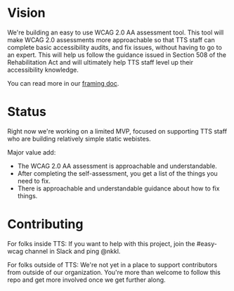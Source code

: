 # Vision
We're building an easy to use WCAG 2.0 AA assessment tool. This tool will make WCAG 2.0 assessments more approachable so that TTS staff can complete basic accessibility audits, and fix issues, without having to go to an expert. This will help us follow the guidance issued in Section 508 of the Rehabilitation Act and will ultimately help TTS staff level up their accessibility knowledge.

You can read more in our [framing doc](https://docs.google.com/document/d/1k6StLWnN3u193W4GNZRVIicxNxiJl5N2G1RgB60V5m0).

# Status
Right now we're working on a limited MVP, focused on supporting TTS staff who are building relatively simple static webistes.

Major value add:
- The WCAG 2.0 AA assessment is approachable and understandable.
- After completing the self-assessment, you get a list of the things you need to fix.
- There is approachable and understandable guidance about how to fix things.

# Contributing

For folks inside TTS: If you want to help with this project, join the #easy-wcag channel in Slack and ping @nkkl.

For folks outside of TTS: We're not yet in a place to support contributors from outside of our organization. You're more than welcome to follow this repo and get more involved once we get further along.
